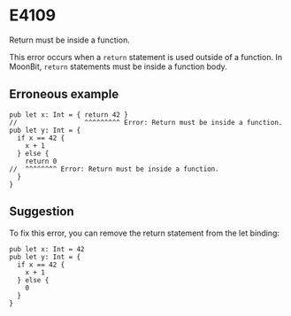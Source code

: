 # E4109

Return must be inside a function.

This error occurs when a `return` statement is used outside of a function. In
MoonBit, `return` statements must be inside a function body.

## Erroneous example

```moonbit
pub let x: Int = { return 42 }
//                 ^^^^^^^^^ Error: Return must be inside a function.
pub let y: Int = {
  if x == 42 {
    x + 1
  } else {
    return 0
//  ^^^^^^^^ Error: Return must be inside a function.
  }
}
```

## Suggestion

To fix this error, you can remove the return statement from the let binding:

```moonbit
pub let x: Int = 42
pub let y: Int = {
  if x == 42 {
    x + 1
  } else {
    0
  }
}
```
